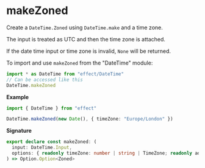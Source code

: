 # makeZoned

Create a `DateTime.Zoned` using `DateTime.make` and a time zone.

The input is treated as UTC and then the time zone is attached.

If the date time input or time zone is invalid, `None` will be returned.

To import and use `makeZoned` from the "DateTime" module:

```ts
import * as DateTime from "effect/DateTime"
// Can be accessed like this
DateTime.makeZoned
```

**Example**

```ts
import { DateTime } from "effect"

DateTime.makeZoned(new Date(), { timeZone: "Europe/London" })
```

**Signature**

```ts
export declare const makeZoned: (
  input: DateTime.Input,
  options: { readonly timeZone: number | string | TimeZone; readonly adjustForTimeZone?: boolean | undefined }
) => Option.Option<Zoned>
```
